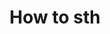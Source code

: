 ---
layout: default
title: How to sth
parent: How to open a Trados term base file (.sdltb) in MemoQ?
nav_order: 4
grand_parent: User guide
---